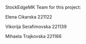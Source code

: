 StockEdgeMK
Team for this project:

Elena Cikarska 221122

Vikorija Serafimovska 221139

Mihaela Trajkovska 221166
